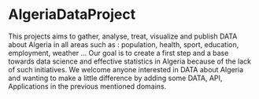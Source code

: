 # AlgeriaDataProject
This projects aims to gather, analyse, treat, visualize and publish DATA about Algeria in all areas such as : population, health, sport, education, employment, weather ... 
Our goal is to create a first step and a base towards data science and effective statistics in Algeria because of the lack of such initiatives. 
We welcome anyone interested in DATA about Algeria and wanting to make a little difference by adding some DATA, API, Applications in the previous mentioned domains.
